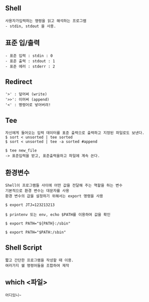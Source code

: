 ## Shell
    사용자가입력하는 명령을 읽고 해석하는 프로그램
    - stdin, stdout 을 사용.

## 표준 입/출력
    - 표준 입력 : stdin : 0
    - 표준 출력 : stdout : 1
    - 표준 에러 : stderr : 2


## Redirect
    '>' : 덮어써 (write)
    '>>': 이어써 (append)
    '<' : 명령어로 넣어버려!


## Tee
    자신에게 들어오는 입력 데이터를 표준 출력으로 출력하고 지정된 파일로도 보낸다.
    $ sort < unsorted | tee sorted
    $ sort < unsorted | tee -a sorted #append

    $ tee new_file
    -> 표준입력을 받고, 표준출력을하고 파일에 계속 쓴다.

## 환경변수
    Shell이 프로그램들 사이에 어떤 값을 전달해 주는 역할을 하는 변수
    기본적으로 환경 변수는 대문자를 사용
    환경 변수의 값을 설정하기 위해서는 export 명령을 사용

    $ export JTJ=123213213

    $ printenv 또는 env, echo $PATH를 이용하여 값을 확인

    $ export PATH="${PATH}:/sbin"

    $ export PATH="$PATH:/sbin"

## Shell Script
    짧고 간단한 프로그램을 작성할 때 이용.
    여러가지 쉘 명령어들을 조합하여 제작


## which <파일>
    어디있니~
